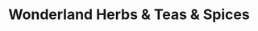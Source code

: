 ---
title: "Wonderland Herbs & Teas & Spices"
url: /bellingham/wonderland-herbs-and-teas-and-spices/
shop: tea
---